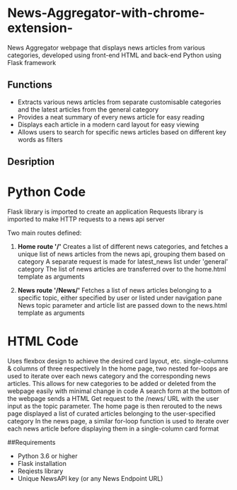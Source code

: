 # News-Aggregator-with-chrome-extension-

News Aggregator webpage that displays news articles from various categories, developed using front-end HTML and back-end Python using Flask framework

## Functions
- Extracts various news articles from separate customisable categories and the latest articles from the general category
- Provides a neat summary of every news article for easy reading
- Displays each article in a modern card layout for easy viewing
- Allows users to search for specific news articles based on different key words as filters

## Desription

# Python Code
Flask library is imported to create an application
Requests library is imported to make HTTP requests to a news api server

Two main routes defined:

1. **Home route '/'**
Creates a list of different news categories, and fetches a unique list of news articles from the news api, grouping them based on category
A separate request is made for latest_news list under 'general' category
The list of news articles are transferred over to the home.html template as arguments

2. **News route '/News/<topic>'**
Fetches a list of news articles belonging to a specific topic, either specified by user or listed under navigation pane
News topic parameter and article list are passed down to the news.html template as arguments

# HTML Code
Uses flexbox design to achieve the desired card layout, etc. single-columns & columns of three respectively
In the home page, two nested for-loops are used to iterate over each news category and the corresponding news articles. This allows for new categories to be added or deleted from the webpage easily with minimal change in code
A search form at the bottom of the webpage sends a HTML Get request to the /news/<topic> URL with the user input as the topic parameter. The home page is then rerouted to the news page displayed a list of curated articles belonging to the user-specified category
In the news page, a similar for-loop function is used to iterate over each news article before displaying them in a single-column card format

##Requirements
- Python 3.6 or higher
- Flask installation
- Reqiests library
- Unique NewsAPI key (or any News Endpoint URL)
